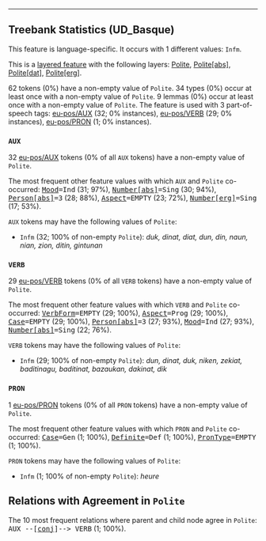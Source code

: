 

--------------------------------------------------------------------------------

## Treebank Statistics (UD_Basque)

This feature is language-specific.
It occurs with 1 different values: `Infm`.

This is a <a href="../../u/overview/feat-layers.html">layered feature</a> with the following layers: [Polite](), [Polite[abs]](), [Polite[dat]](), [Polite[erg]]().

62 tokens (0%) have a non-empty value of `Polite`.
34 types (0%) occur at least once with a non-empty value of `Polite`.
9 lemmas (0%) occur at least once with a non-empty value of `Polite`.
The feature is used with 3 part-of-speech tags: [eu-pos/AUX]() (32; 0% instances), [eu-pos/VERB]() (29; 0% instances), [eu-pos/PRON]() (1; 0% instances).

### `AUX`

32 [eu-pos/AUX]() tokens (0% of all `AUX` tokens) have a non-empty value of `Polite`.

The most frequent other feature values with which `AUX` and `Polite` co-occurred: <tt><a href="Mood.html">Mood</a>=Ind</tt> (31; 97%), <tt><a href="Number[abs].html">Number[abs]</a>=Sing</tt> (30; 94%), <tt><a href="Person[abs].html">Person[abs]</a>=3</tt> (28; 88%), <tt><a href="Aspect.html">Aspect</a>=EMPTY</tt> (23; 72%), <tt><a href="Number[erg].html">Number[erg]</a>=Sing</tt> (17; 53%).

`AUX` tokens may have the following values of `Polite`:

* `Infm` (32; 100% of non-empty `Polite`): <em>duk, dinat, diat, dun, din, naun, nian, zion, ditin, gintunan</em>

### `VERB`

29 [eu-pos/VERB]() tokens (0% of all `VERB` tokens) have a non-empty value of `Polite`.

The most frequent other feature values with which `VERB` and `Polite` co-occurred: <tt><a href="VerbForm.html">VerbForm</a>=EMPTY</tt> (29; 100%), <tt><a href="Aspect.html">Aspect</a>=Prog</tt> (29; 100%), <tt><a href="Case.html">Case</a>=EMPTY</tt> (29; 100%), <tt><a href="Person[abs].html">Person[abs]</a>=3</tt> (27; 93%), <tt><a href="Mood.html">Mood</a>=Ind</tt> (27; 93%), <tt><a href="Number[abs].html">Number[abs]</a>=Sing</tt> (22; 76%).

`VERB` tokens may have the following values of `Polite`:

* `Infm` (29; 100% of non-empty `Polite`): <em>dun, dinat, duk, niken, zekiat, baditinagu, baditinat, bazaukan, dakinat, dik</em>

### `PRON`

1 [eu-pos/PRON]() tokens (0% of all `PRON` tokens) have a non-empty value of `Polite`.

The most frequent other feature values with which `PRON` and `Polite` co-occurred: <tt><a href="Case.html">Case</a>=Gen</tt> (1; 100%), <tt><a href="Definite.html">Definite</a>=Def</tt> (1; 100%), <tt><a href="PronType.html">PronType</a>=EMPTY</tt> (1; 100%).

`PRON` tokens may have the following values of `Polite`:

* `Infm` (1; 100% of non-empty `Polite`): <em>heure</em>

## Relations with Agreement in `Polite`

The 10 most frequent relations where parent and child node agree in `Polite`:
<tt>AUX --[<a href="../dep/conj.html">conj</a>]--> VERB</tt> (1; 100%).

